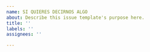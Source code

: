 ```yaml
---
name: SI QUIERES DECIRNOS ALGO
about: Describe this issue template's purpose here.
title: ''
labels: ''
assignees: ''

---
```



